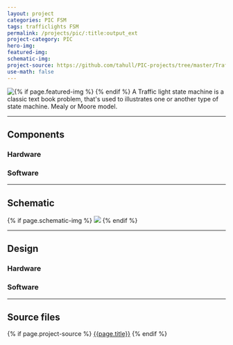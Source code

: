 ```yaml
---
layout: project                               
categories: PIC FSM                                  
tags: trafficlights FSM
permalink: /projects/pic/:title:output_ext        
project-category: PIC                         
hero-img:
featured-img:                                 
schematic-img:
project-source: https://github.com/tahull/PIC-projects/tree/master/Traffic_Lights.X
use-math: false
---
```


{% if page.featured-img %}
  <img src="{{ page.featured-img }}" class="img-fluid mr-3" style="float:left;"/>{% endif %}
A Traffic light state machine is a classic text book problem, that's used to illustrates one or another type of state machine. Mealy or Moore model.



---
## Components
### Hardware

### Software

---
## Schematic
{% if page.schematic-img %}
  <img src="{{ page.schematic-img }}" class="img-fluid"/>
{% endif %}

---
## Design
### Hardware

### Software

---
## Source files
{% if page.project-source %}
  <a href="{{ page.project-source }}">{{page.title}}</a>
{% endif %}
